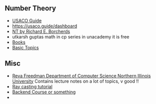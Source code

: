 ## Number Theory

- [USACO Guide](https://usaco.guide/gold/divisibility?lang=cpp)
- https://usaco.guide/dashboard
- [NT by Richard E. Borcherds](https://www.youtube.com/playlist?list=PL8yHsr3EFj53L8sMbzIhhXSAOpuZ1Fov8)
- utkarsh guptas math in cp series in unacademy it is free
- [Books](https://codeforces.com/blog/entry/50648)
- [Basic Topics](https://www.codechef.com/wiki/tutorial-number-theory)

## Misc 
- [Reva Freedman Department of Computer Science Northern Illinois University](https://faculty.cs.niu.edu/~freedman/index.html)
	Contains lecture notes on a lot of topics, v good !!
- [Ray casting tutorial](https://lodev.org/cgtutor/raycasting.html)
- [Backend Course or something](https://www.boot.dev/tracks/backend)
- 